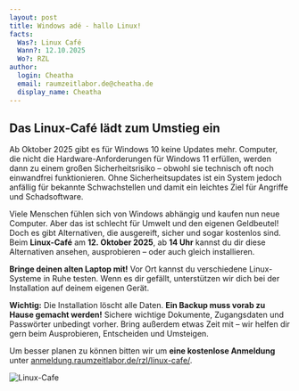 ```yaml
---
layout: post
title: Windows adé - hallo Linux!
facts:
  Was?: Linux Café
  Wann?: 12.10.2025
  Wo?: RZL
author:
  login: Cheatha
  email: raumzeitlabor.de@cheatha.de
  display_name: Cheatha
---
```


## Das Linux-Café lädt zum Umstieg ein

Ab Oktober 2025 gibt es für Windows 10 keine Updates mehr. Computer, die nicht die Hardware-Anforderungen für Windows 11 erfüllen, werden dann zu einem großen Sicherheitsrisiko – obwohl sie technisch oft noch einwandfrei funktionieren. Ohne Sicherheitsupdates ist ein System jedoch anfällig für bekannte Schwachstellen und damit ein leichtes Ziel für Angriffe und Schadsoftware.

Viele Menschen fühlen sich von Windows abhängig und kaufen nun neue Computer. Aber das ist schlecht für Umwelt und den eigenen Geldbeutel! Doch es gibt Alternativen, die ausgereift, sicher und sogar kostenlos sind. Beim **Linux-Café** am **12. Oktober 2025**, ab **14 Uhr** kannst du dir diese Alternativen ansehen, ausprobieren – oder auch gleich installieren.

**Bringe deinen alten Laptop mit!** Vor Ort kannst du verschiedene Linux-Systeme in Ruhe testen. Wenn es dir gefällt, unterstützen wir dich bei der Installation auf deinem eigenen Gerät.

**Wichtig:** Die Installation löscht alle Daten. **Ein Backup muss vorab zu Hause gemacht werden!** Sichere wichtige Dokumente, Zugangsdaten und Passwörter unbedingt vorher. Bring außerdem etwas Zeit mit – wir helfen dir gern beim Ausprobieren, Entscheiden und Umsteigen.

Um besser planen zu können bitten wir um **eine kostenlose Anmeldung** unter [anmeldung.raumzeitlabor.de/rzl/linux-cafe/](https://anmeldung.raumzeitlabor.de/rzl/linux-cafe/).


![Linux-Cafe](/assets/2025-17-09-linux-cafe.jpg)

